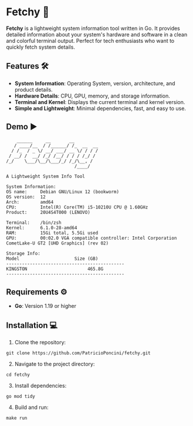 # Fetchy 🐀

**Fetchy** is a lightweight system information tool written in Go. It provides detailed information about your system's hardware and software in a clean and colorful terminal output. Perfect for tech enthusiasts who want to quickly fetch system details.

## Features 🛠️

- **System Information**: Operating System, version, architecture, and product details.
- **Hardware Details**: CPU, GPU, memory, and storage information.
- **Terminal and Kernel**: Displays the current terminal and kernel version.
- **Simple and Lightweight**: Minimal dependencies, fast, and easy to use.

## Demo ▶️
```shell
    ______     __       __         
   / ____/__  / /______/ /_  __  __
  / /_  / _ \/ __/ ___/ __ \/ / / /
 / __/ /  __/ /_/ /__/ / / / /_/ / 
/_/    \___/\__/\___/_/ /_/\__, /  
                          /____/   

A Lightweight System Info Tool

System Information:
OS name:     Debian GNU/Linux 12 (bookworm)
OS version:  12
Arch:        amd64
CPU:         Intel(R) Core(TM) i5-10210U CPU @ 1.60GHz
Product:     20U4S4T000 (LENOVO)

Terminal:    /bin/zsh
Kernel:      6.1.0-28-amd64
RAM:         15Gi total, 5.5Gi used
GPU:         00:02.0 VGA compatible controller: Intel Corporation CometLake-U GT2 [UHD Graphics] (rev 02)

Storage Info:
Model                     Size (GB)       
---------------------------------------------
KINGSTON                       465.8G              
---------------------------------------------
```

## Requirements ⚙️
- **Go**: Version 1.19 or higher

## Installation 💻
1. Clone the repository:
```shell
git clone https://github.com/PatricioPoncini/fetchy.git
```
2. Navigate to the project directory:
```shell
cd fetchy
```
3. Install dependencies:
```shell
go mod tidy
```
4. Build and run:
```shell
make run
```